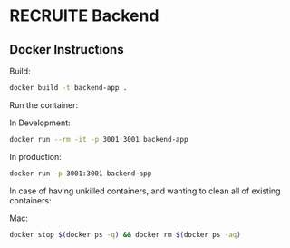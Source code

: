 # RECRUITE Backend

## Docker Instructions
Build:
```bash
docker build -t backend-app .   
```

Run the container:

In Development:
```bash
docker run --rm -it -p 3001:3001 backend-app
```

In production:
```bash
docker run -p 3001:3001 backend-app
```


In case of having unkilled containers, and wanting to clean all of existing containers:

Mac:
```bash
docker stop $(docker ps -q) && docker rm $(docker ps -aq)
```